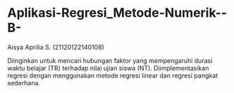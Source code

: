 # Aplikasi-Regresi_Metode-Numerik--B-
Aisya Aprilia S. (21120122140108)

Diinginkan untuk mencari hubungan faktor yang mempengaruhi durasi waktu belajar (TB) terhadap nilai ujian siswa (NT). Diimplementasikan regresi dengan menggunakan metode regresi linear dan regresi pangkat sederhana.
